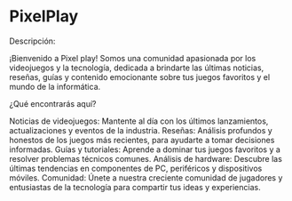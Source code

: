 # PixelPlay


Descripción:

¡Bienvenido a Pixel play! Somos una comunidad apasionada por los videojuegos y la tecnología, dedicada a brindarte las últimas noticias, reseñas, guías y contenido emocionante sobre tus juegos favoritos y el mundo de la informática.

¿Qué encontrarás aquí?



Noticias de videojuegos: Mantente al día con los últimos lanzamientos, actualizaciones y eventos de la industria.
Reseñas: Análisis profundos y honestos de los juegos más recientes, para ayudarte a tomar decisiones informadas.
Guías y tutoriales: Aprende a dominar tus juegos favoritos y a resolver problemas técnicos comunes.
Análisis de hardware: Descubre las últimas tendencias en componentes de PC, periféricos y dispositivos móviles.
Comunidad: Únete a nuestra creciente comunidad de jugadores y entusiastas de la tecnología para compartir tus ideas y experiencias.
